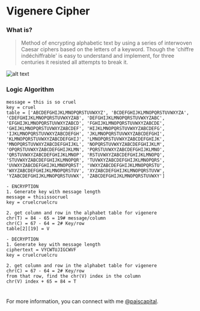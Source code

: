 # Vigenere Cipher

### What is?
> Method of encrypting alphabetic text by using a series of interwoven Caesar ciphers based on the letters of a keyword. Though the 'chiffre indéchiffrable' is easy to understand and implement, for three centuries it resisted all attempts to break it.
> 
![alt text](https://pages.mtu.edu/~shene/NSF-4/Tutorial/VIG/FIG-VIG-Table.jpg)

### Logic Algorithm
```
message = this is so cruel
key = cruel
table = ['ABCDEFGHIJKLMNOPQRSTUVWXYZ', 'BCDEFGHIJKLMNOPQRSTUVWXYZA', 'CDEFGHIJKLMNOPQRSTUVWXYZAB', 'DEFGHIJKLMNOPQRSTUVWXYZABC', 'EFGHIJKLMNOPQRSTUVWXYZABCD', 'FGHIJKLMNOPQRSTUVWXYZABCDE', 'GHIJKLMNOPQRSTUVWXYZABCDEF', 'HIJKLMNOPQRSTUVWXYZABCDEFG', 'IJKLMNOPQRSTUVWXYZABCDEFGH', 'JKLMNOPQRSTUVWXYZABCDEFGHI', 'KLMNOPQRSTUVWXYZABCDEFGHIJ', 'LMNOPQRSTUVWXYZABCDEFGHIJK', 'MNOPQRSTUVWXYZABCDEFGHIJKL', 'NOPQRSTUVWXYZABCDEFGHIJKLM', 'OPQRSTUVWXYZABCDEFGHIJKLMN', 'PQRSTUVWXYZABCDEFGHIJKLMNO', 'QRSTUVWXYZABCDEFGHIJKLMNOP', 'RSTUVWXYZABCDEFGHIJKLMNOPQ', 'STUVWXYZABCDEFGHIJKLMNOPQR', 'TUVWXYZABCDEFGHIJKLMNOPQRS', 'UVWXYZABCDEFGHIJKLMNOPQRST', 'VWXYZABCDEFGHIJKLMNOPQRSTU', 'WXYZABCDEFGHIJKLMNOPQRSTUV', 'XYZABCDEFGHIJKLMNOPQRSTUVW', 'YZABCDEFGHIJKLMNOPQRSTUVWX', 'ZABCDEFGHIJKLMNOPQRSTUVWXY']

- ENCRYPTION
1. Generate key with message length
message = thisissocruel
key = cruelcruelcru

2. get column and row in the alphabet table for vigenere
chr(T) = 84 - 65 = 19# message/column
chr(C) = 67 - 64 = 2# Key/row
table[2][19] = V

- DECRYPTION
1. Generate key with message length
ciphertext = VYCWTUJIGCWVF
key = cruelcruelcru

2. get column and row in the alphabet table for vigenere
chr(C) = 67 - 64 = 2# Key/row
from that row, find the chr(V) index in the column
chr(V) index + 65 = 84 = T


```
### 

For more information, you can connect with me [@paiscapital](https://www.instagram.com/paiscapital).
